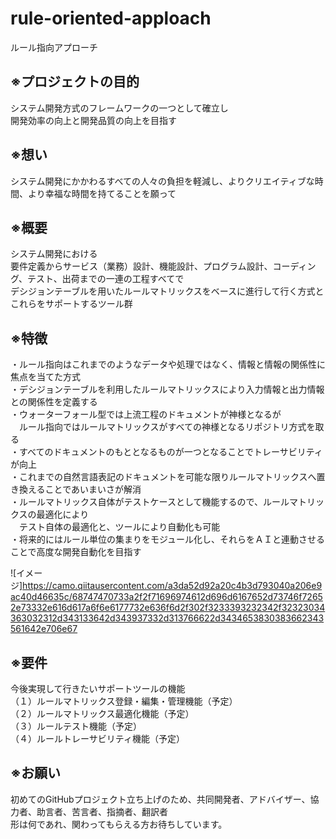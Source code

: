 # rule-oriented-apploach

ルール指向アプローチ

## ※プロジェクトの目的
システム開発方式のフレームワークの一つとして確立し  
開発効率の向上と開発品質の向上を目指す  

## ※想い
システム開発にかかわるすべての人々の負担を軽減し、よりクリエイティブな時間、より幸福な時間を持てることを願って  

## ※概要
システム開発における  
要件定義からサービス（業務）設計、機能設計、プログラム設計、コーディング、テスト、出荷までの一連の工程すべてで  
デシジョンテーブルを用いたルールマトリックスをベースに進行して行く方式と  
これらをサポートするツール群  

## ※特徴
・ルール指向はこれまでのようなデータや処理ではなく、情報と情報の関係性に焦点を当てた方式  
・デシジョンテーブルを利用したルールマトリックスにより入力情報と出力情報との関係性を定義する  
・ウォーターフォール型では上流工程のドキュメントが神様となるが  
　ルール指向ではルールマトリックスがすべての神様となるリポジトリ方式を取る  
・すべてのドキュメントのもととなるものが一つとなることでトレーサビリティが向上  
・これまでの自然言語表記のドキュメントを可能な限りルールマトリックスへ置き換えることであいまいさが解消  
・ルールマトリックス自体がテストケースとして機能するので、ルールマトリックスの最適化により  
　テスト自体の最適化と、ツールにより自動化も可能  
・将来的にはルール単位の集まりをモジュール化し、それらをＡＩと連動させることで高度な開発自動化を目指す  

![イメージ]https://camo.qiitausercontent.com/a3da52d92a20c4b3d793040a206e9ac40d46635c/68747470733a2f2f71696974612d696d6167652d73746f72652e73332e616d617a6f6e6177732e636f6d2f302f3233393232342f32323034363032312d343133642d343937332d313766622d3434653830383662343561642e706e67

## ※要件
今後実現して行きたいサポートツールの機能  
（１）ルールマトリックス登録・編集・管理機能（予定）  
（２）ルールマトリックス最適化機能（予定）  
（３）ルールテスト機能（予定）  
（４）ルールトレーサビリティ機能（予定）  

## ※お願い
初めてのGitHubプロジェクト立ち上げのため、共同開発者、アドバイザー、協力者、助言者、苦言者、指摘者、翻訳者  
形は何であれ、関わってもらえる方お待ちしています。  
